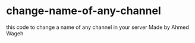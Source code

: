 # change-name-of-any-channel
this code to change a name of any channel in your server
Made by Ahmed Wageh

